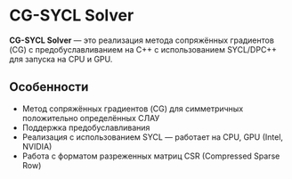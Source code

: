 # CG-SYCL Solver 

**CG-SYCL Solver** — это реализация метода сопряжённых градиентов (CG) с предобуславливанием на C++ с использованием SYCL/DPC++ для запуска на CPU и GPU.

##  Особенности

-  Метод сопряжённых градиентов (CG) для симметричных положительно определённых СЛАУ
-  Поддержка предобуславливания
-  Реализация с использованием SYCL — работает на CPU, GPU (Intel, NVIDIA)
-  Работа с форматом разреженных матриц CSR (Compressed Sparse Row)